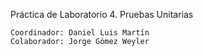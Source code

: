 Práctica de Laboratorio 4. Pruebas Unitarias

    Coordinador: Daniel Luis Martín
    Colaborador: Jorge Gómez Weyler
